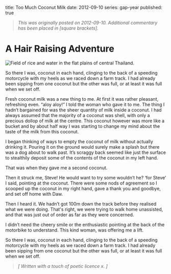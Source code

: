 title: Too Much Coconut Milk
date: 2012-09-10
series: gap-year
published: true

> _This was originally posted on 2012-09-10. Additional commentary has been placed in [square brackets]._

# A Hair Raising Adventure

![Field of rice and water in the flat plains of central Thailand.](rice-fields.jpeg)

So there I was, coconut in each hand, clinging to the back of a speeding motorcycle with my heels as we raced down a farm track. I had already been sipping from one coconut but the other was full, or at least it was full when we set off.

Fresh coconut milk was a new thing to me. At first it was rather pleasant, refreshing even. “aloy aloy!” I told the woman who gave it to me. The thing I hadn’t bargained for was the sheer quantity of milk inside a coconut. I had always assumed that the majority of a coconut was shell, with only a precious dollop of milk at the centre. This coconut however was more like a bucket and by about half way I was starting to change my mind about the taste of the milk from this coconut.

I began thinking of ways to empty the coconut of milk without actually drinking it. Pouring it on the ground would surely make a splash but there was a dog about to walk past. It’s scraggy back seemed like just the surface to stealthily deposit some of the contents of the coconut in my left hand.

That was when they gave me a second coconut.

Then it struck me, Steve! He would want to try some wouldn’t he? ‘for Steve’ I said, pointing at the coconut. There were some nods of agreement so I scooped up the coconut in my right hand, gave a thank you and goodbye, and set off home with Daw.

Then I heard it. We hadn’t got 100m down the track before they realised what we were doing. That's right, we were trying to walk home unassisted, and that was just out of order as far as they were concerned.

I didn’t need the cheery smile or the enthusiastic pointing at the back of the motorbike to understand. This kind woman, was offering me a lift.

So there I was, coconut in each hand, clinging to the back of a speeding motorcycle with my heels as we raced down a farm track. I had already been sipping from one coconut but the other was full, or at least it was full when we set off.

> _[ Written with a touch of poetic licence x. ]_
